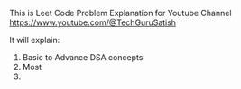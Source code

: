 This is Leet Code Problem Explanation for Youtube Channel 
https://www.youtube.com/@TechGuruSatish

It will explain:
1. Basic to Advance DSA concepts
2. Most
3. 
